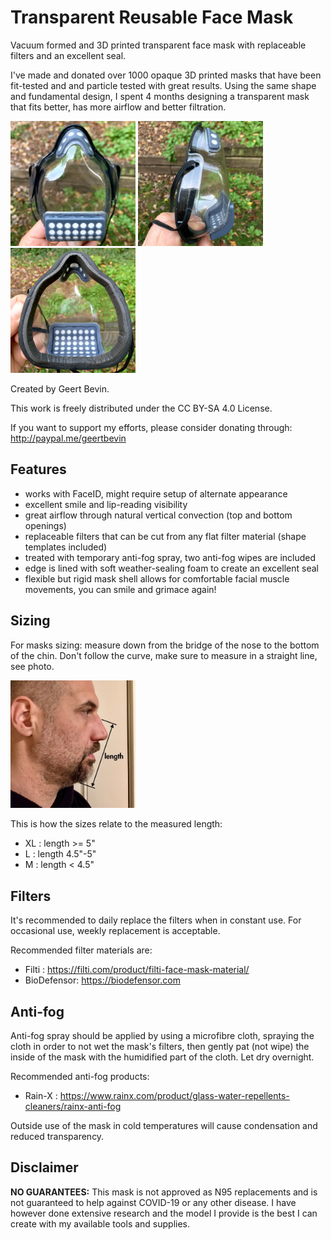 # Transparent Reusable Face Mask

Vacuum formed and 3D printed transparent face mask with replaceable filters and an excellent seal.

I've made and donated over 1000 opaque 3D printed masks that have been fit-tested and and particle tested with great results. Using the same shape and fundamental design, I spent 4 months designing a transparent mask that fits better, has more airflow and better filtration.

<img src="Pictures/mask_front.jpg" width="200"> <img src="Pictures/mask_side.jpg" width="200"> <img src="Pictures/mask_rear.jpg" width="200">

Created by Geert Bevin.

This work is freely distributed under the CC BY-SA 4.0 License.

If you want to support my efforts, please consider donating through:
http://paypal.me/geertbevin

## Features

* works with FaceID, might require setup of alternate appearance
* excellent smile and lip-reading visibility
* great airflow through natural vertical convection (top and bottom openings)
* replaceable filters that can be cut from any flat filter material (shape templates included)
* treated with temporary anti-fog spray, two anti-fog wipes are included
* edge is lined with soft weather-sealing foam to create an excellent seal
* flexible but rigid mask shell allows for comfortable facial muscle movements, you can smile and grimace again!

## Sizing

For masks sizing: measure down from the bridge of the nose to the bottom of the chin. Don't follow the curve, make sure to measure in a straight line, see photo.

<img src="Pictures/mask_sizing.jpg" width="200">

This is how the sizes relate to the measured length:
* XL : length >= 5"
* L : length 4.5"-5"
* M : length < 4.5"

## Filters

It's recommended to daily replace the filters when in constant use.
For occasional use, weekly replacement is acceptable.

Recommended filter materials are:
* Filti : https://filti.com/product/filti-face-mask-material/
* BioDefensor: https://biodefensor.com

## Anti-fog

Anti-fog spray should be applied by using a microfibre cloth, spraying the cloth in order to not wet the mask's filters, then gently pat (not wipe) the inside of the mask with the humidified part of the cloth. Let dry overnight.

Recommended anti-fog products:
* Rain-X : https://www.rainx.com/product/glass-water-repellents-cleaners/rainx-anti-fog

Outside use of the mask in cold temperatures will cause condensation and reduced transparency.

## Disclaimer

**NO GUARANTEES:** This mask is not approved as N95 replacements and is not guaranteed to help against COVID-19 or any other disease. I have however done extensive research and the model I provide is the best I can create with my available tools and supplies.
